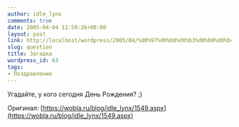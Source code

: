 ```yaml
---
author: idle_lynx
comments: true
date: 2005-04-04 12:59:26+00:00
layout: post
link: http://localhost/wordpress/2005/04/%d0%97%d0%b0%d0%b3%d0%b0%d0%b4%d0%ba%d0%b0/
slug: question
title: Загадка
wordpress_id: 63
tags:
- Поздравление
---
```


Угадайте, у кого сегодня День Рождения? ;)

Оригинал: [https://wobla.ru/blog/idle_lynx/1549.aspx](https://wobla.ru/blog/idle_lynx/1549.aspx)
